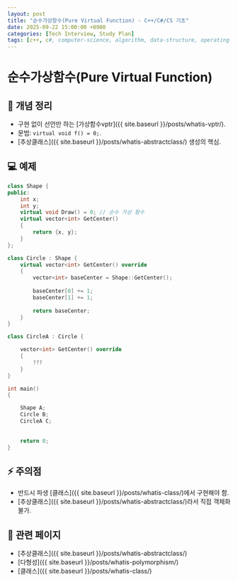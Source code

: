 ```yaml
---
layout: post
title: "순수가상함수(Pure Virtual Function) - C++/C#/CS 기초"
date: 2025-09-22 15:00:00 +0900
categories: [Tech Interview, Study Plan]
tags: [c++, c#, computer-science, algorithm, data-structure, operating-system, network, database, design-pattern]
---
```


# 순수가상함수(Pure Virtual Function)

## 📌 개념 정리
- 구현 없이 선언만 하는 [가상함수vptr]({{ site.baseurl }}/posts/whatis-vptr/).
- 문법: `virtual void f() = 0;`.
- [추상클래스]({{ site.baseurl }}/posts/whatis-abstractclass/) 생성의 핵심.

## 💻 예제
```cpp
class Shape {
public:
	int x;
	int y;
    virtual void Draw() = 0; // 순수 가상 함수
	virtual vector<int> GetCenter()
	{
		return {x, y};
	}
};

class Circle : Shape {
	virtual vector<int> GetCenter() override
	{
		vector<int> baseCenter = Shape::GetCenter();
		
		baseCenter[0] += 1;
		baseCenter[1] += 1;
		
		return baseCenter;
	}
}

class CircleA : Circle {

	vector<int> GetCenter() override
	{
		???
	}
}

int main()
{

	Shape A;
	Circle B;
	CircleA C;
	
	
	return 0;
}


```

## ⚡ 주의점
- 반드시 파생 [클래스]({{ site.baseurl }}/posts/whatis-class/)에서 구현해야 함.
- [추상클래스]({{ site.baseurl }}/posts/whatis-abstractclass/)라서 직접 객체화 불가.

## 🔗 관련 페이지
- [추상클래스]({{ site.baseurl }}/posts/whatis-abstractclass/)
- [다형성]({{ site.baseurl }}/posts/whatis-polymorphism/)
- [클래스]({{ site.baseurl }}/posts/whatis-class/)
